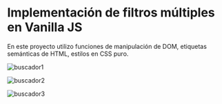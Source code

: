 # Implementación de filtros múltiples en Vanilla JS

En este proyecto utilizo funciones de manipulación de DOM, etiquetas semánticas de HTML, estilos en CSS puro.

![buscador1](https://user-images.githubusercontent.com/106411246/198856001-31579b47-b7e0-49a3-98c7-a7698d78f7ef.jpg)

![buscador2](https://user-images.githubusercontent.com/106411246/198856039-0aa5c2d7-d6a6-4c6b-878e-5dee3a555202.jpg)

![buscador3](https://user-images.githubusercontent.com/106411246/198856088-aca4d54f-a219-4221-a1d7-42454a795d1e.jpg)
